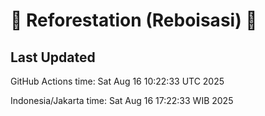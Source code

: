 
# 🌳 Reforestation (Reboisasi) 🌲

## Last Updated

GitHub Actions time: Sat Aug 16 10:22:33 UTC 2025

Indonesia/Jakarta time: Sat Aug 16 17:22:33 WIB 2025
